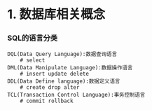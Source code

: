 # 1. 数据库相关概念

### SQL的语言分类

```mysql
DQL(Data Query Language):数据查询语言
	# select
DML(Data Manipulate Language):数据操作语言
	# insert update delete
DDL(Data Define language):数据定义语言
	# create drop alter
TCL(Transaction Control Language):事务控制语言
	# commit rollback
```

